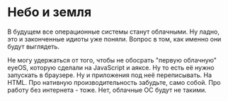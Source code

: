 # Небо и земля

В будущем все операционные системы станут облачными. Ну ладно, это и законченные идиоты уже поняли. Вопрос в том, как именно они будут выглядеть.

Не могу удержаться от того, чтобы не обосрать "первую облачную" eyeOS, которую сделали на JavaScript и аяксе. Ну то есть её нужно запускать в браузере. Ну и приложения под неё переписывать. На HTML. Про нативную производительность забудьте, само собой. Про работу без интернета - тоже. Нет, облачные ОС будут не такими.
